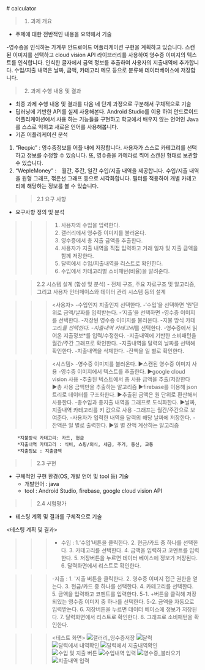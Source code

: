 
<html></html>
# calculator

>1. 과제 개요
  - 주제에 대한 전반적인 내용을 요약해서 기술
 
-영수증을 인식하는 가계부 안드로이드 어플리케이션 구현을 계획하고 있습니다. 스캔된 이미지를 선택하고 cloud vision API 라이브러리를 사용하여 영수증 이미지의 텍스트를 인식합니다. 인식한 글자에서 금액 정보를 추출하여 사용자의 지출내역에 추가합니다. 수입/지출 내역은 날짜, 금액, 카테고리 메모 등으로 분류해 데이터베이스에 저장합니다.


>2. 과제 수행 내용 및 결과
  - 최종 과제 수행 내용 및 결과를 다음 네 단계 과정으로 구분해서 구체적으로 기술
- 딥러닝에 기반한 API를 실제 사용해본다. Android Studio를 이용 하여 안드로이드 어플리케이션에서 사용    하는 기능들을 구현하고 학교에서 배우지 않는 언어인 Java를 스스로 익히고 새로운 언어를 사용해봅니다.
- 기존 어플리케이션 분석
1. “Recpic” : 영수증정보를 어플 내에 저장합니다. 사용자가 스스로 카테고리를 선택하고 정보를 수정할 수 있습니다. 또, 영수증을 카메라로 찍어 스캔된 형태로 보관할 수 있습니다.
2. “WepleMoney” :　월간, 주간, 일간 수입/지출 내역을 제공합니다. 수입/지출 내역을 원형 그래프, 꺾은선 그래프 등으로 시각화합니다. 필터를 적용하여 개별 카테고리에 해당하는 정보를 볼 수 있습니다.

  >>2.1 요구 사항
  - 요구사항 정의 및 분석
>>>1) 사용자의 수입을 입력한다.
>>>2) 갤러리에서 영수증 이미지를 불러온다.
>>>3) 영수증에서 총 지출 금액을 추출한다.
>>>4) 사용자가 지출 내역을 직접 입력하고 거래 일자 및 지출 금액을 함께 저장한다.
>>>5) 달력에서 수입/지출내역을 리스트로 확인한다.
>>>6) 수입에서 카테고리별 소비패턴(비율)을 알려준다.


 
>>2.2 시스템 설계 (합성 및 분석)
    - 전체 구조, 주요 자료구조 및 알고리즘, 그리고 사용자 인터페이스와 데이터 관리 시스템 등의 설계 
 
>>><사용자>
    -수입인지 지출인지 선택한다.
    -‘수입’을 선택하면 ‘원’단위로 금액/날짜를 입력받는다.
    -‘지출’을 선택하면
    -영수증 이미지를 선택한다.
    -저장된 영수증 이미지를 불러온다.
    -지불 방식 카테고리*를 선택한다.
    -지출내역 카테고리*를 선택한다.
    -영수증에서 읽어온 지출정보*를 입력/수정한다.
    -지출내역에 기반한 소비패턴을 월간/주간 그래프로 확인한다.
    -지출내역을 달력의 날짜를 선택해 확인한다.
    -지출내역을 삭제한다.
    -잔액을 일 별로 확인한다.
  
>>><시스템>
   -영수증 이미지를 불러온다.
           ▶스캔된 영수증 이미지 사용
    -영수증 이미지에서 텍스트를 추출한다. 
           ▶google cloud vision 사용
    -추출된 텍스트에서 총 사용 금액을 추출/저장한다  	 
           ▶총 사용 금액만을 추출하는 알고리즘
           ▶firebase를 이용해 json트리로 데이터를 구조화한다.
           ▶추출된 금액은 원 단위로 환산해서 사용한다.
    -총수입과 총지출 내역을 그래프로 도식화한다.
            ▶날짜, 지출내역 카테고리를 키 값으로 사용
    -그래프는 월간/주간으로 보여준다.
    -사용자가 입력한 내역을 달력의 해당 날짜에 저장한다.
    -잔액은 일 별로 출력한다.
           ▶일 별 잔액 계산하는 알고리즘

   

		*지불방식 카테고리: 카드, 현금
		*지출내역 카테고리 : 식비, 쇼핑/외식, 세금, 주거, 통신, 교통
		*지출정보 : 지출금액


  >>2.3 구현
  - 구체적인 구현 환경(OS, 개발 언어 및 tool 등) 기술
    - 개발언어 : java
    - tool : Android Studio, firebase, google cloud vision API

  
>>2.4 시험평가 
  - 테스팅 계획 및 결과를 구체적으로 기술

<테스팅 계획 및 결과>

>>>- 수입 : 1.‘수입’버튼을 클릭한다.
         2. 현금/카드 중 하나를 선택한다.
         3. 카테고리를 선택한다.
         4. 금액을 입력하고 코멘트를 입력한다.
         5. 저장버튼을 누르면 데이터 베이스에 정보가 저장된다.
         6. 달력화면에서 리스트로 확인한다.

>>>-지출  : 1. '지출 버튼을 클릭한다.
         2. 영수증 이미지 접근 권한을 얻는다.
         3. 현금/카드 중 하나를 선택한다.
         4. 카테고리를 선택한다.
         5. 금액을 입력하고 코멘트를 입력한다.
        5-1. +버튼을 클릭해 저장되있는 영수증 이미지 중 하나를 선택한다.
        5-2. 금액을 자동으로 입력받는다.
         6. 저장버튼을 누르면 데이터 베이스에 정보가 저장된다.
         7. 달력화면에서 리스트로 확인한다.
         8. 그래프로 소비패턴을 확인한다.
 
>>><테스트 화면>
![갤러리_영수증저장](https://user-images.githubusercontent.com/54641007/78698929-09f1db80-793e-11ea-84c2-0a7367867d0e.png)
![달력](https://user-images.githubusercontent.com/54641007/78698931-0bbb9f00-793e-11ea-8914-a66db566114a.png)
![달력에서 내역확인](https://user-images.githubusercontent.com/54641007/78698933-0bbb9f00-793e-11ea-91d9-fb720a58b3e8.png)
![달력에서 지출내역확인](https://user-images.githubusercontent.com/54641007/78698934-0c543580-793e-11ea-8aa7-d119af522b63.png)
![수입 및 지출 버튼](https://user-images.githubusercontent.com/54641007/78698938-0ceccc00-793e-11ea-8981-e387a7d2a758.png)
![수입내역 입력](https://user-images.githubusercontent.com/54641007/78698944-0d856280-793e-11ea-9d1a-219bad69d1c0.png)
![영수증_불러오기](https://user-images.githubusercontent.com/54641007/78698946-0d856280-793e-11ea-92d7-9cf4c08579fc.png)
![지출내역 입력](https://user-images.githubusercontent.com/54641007/78698949-0e1df900-793e-11ea-92d4-1768ab1563b8.png)
